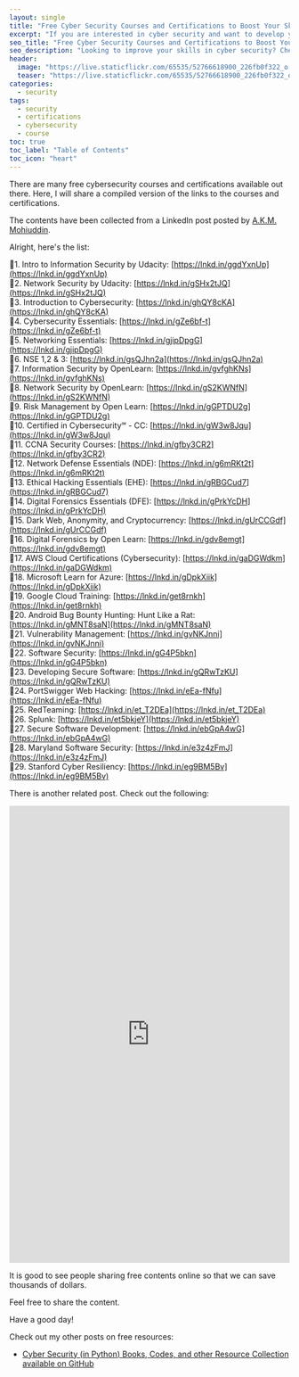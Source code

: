 ```yaml
---
layout: single
title: "Free Cyber Security Courses and Certifications to Boost Your Skills"
excerpt: "If you are interested in cyber security and want to develop your skills in the field, there are many online courses and certifications that you can take advantage of for free. These resources cover a wide range of topics such as network security, cryptography, ethical hacking, and more. With the growing demand for cyber security professionals, having these skills and certifications can help you stand out in the job market. In this post, we've compiled a list of some of the best free cyber security courses and certifications available online."
seo_title: "Free Cyber Security Courses and Certifications to Boost Your Skills"
seo_description: "Looking to improve your skills in cyber security? Check out this list of free online courses and certifications that cover a wide range of topics such as network security, cryptography, ethical hacking, and more. Whether you are just starting out in the field or looking to expand your knowledge, these resources will help you take your career to the next level."
header:
  image: "https://live.staticflickr.com/65535/52766618900_226fb0f322_o.png"
  teaser: "https://live.staticflickr.com/65535/52766618900_226fb0f322_o.png"
categories:
  - security
tags:
  - security
  - certifications
  - cybersecurity
  - course
toc: true
toc_label: "Table of Contents"
toc_icon: "heart"
---
```


There are many free cybersecurity courses and certifications available out there. Here, I will share a compiled version of the links to the courses and certifications.

The contents have been collected from a LinkedIn post posted by [A.K.M. Mohiuddin](https://www.linkedin.com/in/mohiuddin7/).

Alright, here's the list:

🔐1. Intro to Information Security by Udacity: [https://lnkd.in/ggdYxnUp](https://lnkd.in/ggdYxnUp)  
🔐2. Network Security by Udacity: [https://lnkd.in/gSHx2tJQ](https://lnkd.in/gSHx2tJQ)  
🔐3. Introduction to Cybersecurity: [https://lnkd.in/ghQY8cKA](https://lnkd.in/ghQY8cKA)  
🔐4. Cybersecurity Essentials: [https://lnkd.in/gZe6bf-t](https://lnkd.in/gZe6bf-t)  
🔐5. Networking Essentials: [https://lnkd.in/gjipDpgG](https://lnkd.in/gjipDpgG)  
🔐6. NSE 1,2 & 3: [https://lnkd.in/gsQJhn2a](https://lnkd.in/gsQJhn2a)  
🔐7. Information Security by OpenLearn: [https://lnkd.in/gvfghKNs](https://lnkd.in/gvfghKNs)  
🔐8. Network Security by OpenLearn: [https://lnkd.in/gS2KWNfN](https://lnkd.in/gS2KWNfN)  
🔐9. Risk Management by Open Learn: [https://lnkd.in/gGPTDU2g](https://lnkd.in/gGPTDU2g)  
🔐10. Certified in Cybersecurity℠ - CC: [https://lnkd.in/gW3w8Jqu](https://lnkd.in/gW3w8Jqu)  
🔐11. CCNA Security Courses: [https://lnkd.in/gfby3CR2](https://lnkd.in/gfby3CR2)  
🔐12. Network Defense Essentials (NDE): [https://lnkd.in/g6mRKt2t](https://lnkd.in/g6mRKt2t)  
🔐13. Ethical Hacking Essentials (EHE): [https://lnkd.in/gRBGCud7](https://lnkd.in/gRBGCud7)  
🔐14. Digital Forensics Essentials (DFE): [https://lnkd.in/gPrkYcDH](https://lnkd.in/gPrkYcDH)  
🔐15. Dark Web, Anonymity, and Cryptocurrency: [https://lnkd.in/gUrCCGdf](https://lnkd.in/gUrCCGdf)  
🔐16. Digital Forensics by Open Learn: [https://lnkd.in/gdv8emgt](https://lnkd.in/gdv8emgt)  
🔐17. AWS Cloud Certifications (Cybersecurity): [https://lnkd.in/gaDGWdkm](https://lnkd.in/gaDGWdkm)  
🔐18. Microsoft Learn for Azure: [https://lnkd.in/gDpkXiik](https://lnkd.in/gDpkXiik)  
🔐19. Google Cloud Training: [https://lnkd.in/get8rnkh](https://lnkd.in/get8rnkh)  
🔐20. Android Bug Bounty Hunting: Hunt Like a Rat: [https://lnkd.in/gMNT8saN](https://lnkd.in/gMNT8saN)  
🔐21. Vulnerability Management: [https://lnkd.in/gvNKJnni](https://lnkd.in/gvNKJnni)  
🔐22. Software Security: [https://lnkd.in/gG4P5bkn](https://lnkd.in/gG4P5bkn)  
🔐23. Developing Secure Software: [https://lnkd.in/gQRwTzKU](https://lnkd.in/gQRwTzKU)  
🔐24. PortSwigger Web Hacking: [https://lnkd.in/eEa-fNfu](https://lnkd.in/eEa-fNfu)  
🔐25. RedTeaming: [https://lnkd.in/et_T2DEa](https://lnkd.in/et_T2DEa)  
🔐26. Splunk: [https://lnkd.in/et5bkjeY](https://lnkd.in/et5bkjeY)  
🔐27. Secure Software Development: [https://lnkd.in/ebGpA4wG](https://lnkd.in/ebGpA4wG)  
🔐28. Maryland Software Security: [https://lnkd.in/e3z4zFmJ](https://lnkd.in/e3z4zFmJ)  
🔐29. Stanford Cyber Resiliency: [https://lnkd.in/eg9BM5Bv](https://lnkd.in/eg9BM5Bv)

There is another related post. Check out the following:

<iframe src="https://www.linkedin.com/embed/feed/update/urn:li:share:7058330857211662336" height="820" width="504" frameborder="0" allowfullscreen="" title="Embedded post"></iframe>

It is good to see people sharing free contents online so that we can save thousands of dollars.

Feel free to share the content.

Have a good day!


Check out my other posts on free resources:

* [Cyber Security (in Python) Books, Codes, and other Resource Collection available on GitHub](https://shantoroy.com/security/python-for-cybersecurity-books-and-codes/)
<!--stackedit_data:
eyJoaXN0b3J5IjpbLTE0MDA0NDM3NzldfQ==
-->